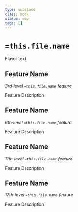 ```yaml
---
type: subclass 
class: monk
status: wip
tags: []
---
```


# `=this.file.name`

Flavor text

## Feature Name
*3rd-level `=this.file.name` feature*

Feature Description

## Feature Name
*6th-level `=this.file.name` feature*

Feature Description

## Feature Name
*11th-level `=this.file.name` feature*

Feature Description

## Feature Name
*17th-level `=this.file.name` feature*

Feature Description

